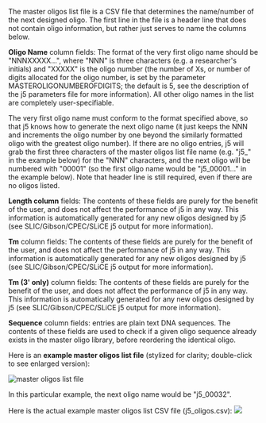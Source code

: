 The master oligos list file is a CSV file that determines the name/number of the next designed oligo. The first line in the file is a header line that does not contain oligo information, but rather just serves to name the columns below.

**Oligo Name** column fields:
The format of the very first oligo name should be "NNNXXXXX...", where "NNN" is three characters (e.g. a researcher's initials) and "XXXXX" is the oligo number (the number of Xs, or number of digits allocated for the oligo number, is set by the parameter MASTEROLIGONUMBEROFDIGITS; the default is 5, see the description of the j5 parameters file for more information). All other oligo names in the list are completely user-specifiable.

The very first oligo name must conform to the format specified above, so that j5 knows how to generate the next oligo name (it just keeps the NNN and increments the oligo number by one beyond the similarly formatted oligo with the greatest oligo number). If there are no oligo entries, j5 will grab the first three characters of the master oligos list file name (e.g. "j5_" in the example below) for the "NNN" characters, and the next oligo will be numbered with "00001" (so the first oligo name would be "j5_00001..." in the example below). Note that header line is still required, even if there are no oligos listed. 

**Length column** fields:
The contents of these fields are purely for the benefit of the user, and does not affect the performance of j5 in any way. This information is automatically generated for any new oligos designed by j5 (see SLIC/Gibson/CPEC/SLiCE j5 output for more information).

**Tm** column fields:
The contents of these fields are purely for the benefit of the user, and does not affect the performance of j5 in any way. This information is automatically generated for any new oligos designed by j5 (see SLIC/Gibson/CPEC/SLiCE j5 output for more information).

**Tm (3' only)** column fields:
The contents of these fields are purely for the benefit of the user, and does not affect the performance of j5 in any way. This information is automatically generated for any new oligos designed by j5 (see SLIC/Gibson/CPEC/SLiCE j5 output for more information).

**Sequence** column fields:
entries are plain text DNA sequences. The contents of these fields are used to check if a given oligo sequence already exists in the master oligo library, before reordering the identical oligo.

Here is an **example master oligos list file** (stylized for clarity; double-click to see enlarged version):

![master oligos list file](https://dl.dropbox.com/s/tgl4z4phsm3od6g/pastedImage90.png)

In this particular example, the next oligo name would be "j5_00032".

Here is the actual example master oligos list CSV file (j5_oligos.csv):
[![](http://j5.jbei.org/j5manual/images/_nb_fileIcons/j5_oligos0fefffe.png)](http://j5.jbei.org/j5manual/attachments/j5_oligos0.csv)